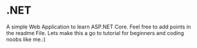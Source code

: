 # .NET
A simple Web Application to learn ASP.NET Core.
Feel free to add points in the readme File.
Lets make this a go to tutorial for beginners and coding noobs like me.:)
